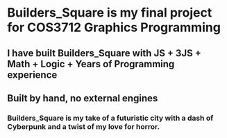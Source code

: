 # Builders_Square is my final project for COS3712 Graphics Programming

## I have built Builders_Square with JS + 3JS + Math + Logic + Years of Programming experience
## Built by hand, no external engines 

### Builders_Square is my take of a futuristic city with a dash of Cyberpunk and a twist of my love for horror.  